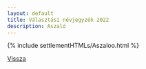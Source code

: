 ```yaml
---
layout: default
title: Választási névjegyzék 2022
description: Aszaló
---
```


{% include settlementHTMLs/Aszaloo.html %}

[Vissza](../)